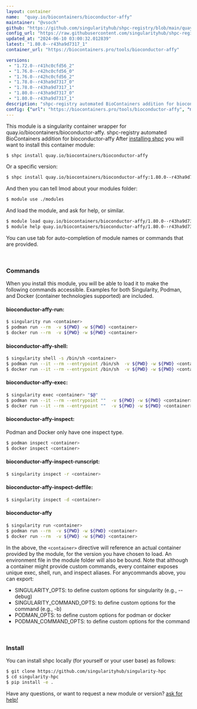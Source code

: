 ```yaml
---
layout: container
name:  "quay.io/biocontainers/bioconductor-affy"
maintainer: "@vsoch"
github: "https://github.com/singularityhub/shpc-registry/blob/main/quay.io/biocontainers/bioconductor-affy/container.yaml"
config_url: "https://raw.githubusercontent.com/singularityhub/shpc-registry/main/quay.io/biocontainers/bioconductor-affy/container.yaml"
updated_at: "2024-06-10 03:00:32.012839"
latest: "1.80.0--r43ha9d7317_1"
container_url: "https://biocontainers.pro/tools/bioconductor-affy"

versions:
 - "1.72.0--r41hc0cfd56_2"
 - "1.76.0--r42hc0cfd56_0"
 - "1.76.0--r42hc0cfd56_2"
 - "1.78.0--r43ha9d7317_0"
 - "1.78.0--r43ha9d7317_1"
 - "1.80.0--r43ha9d7317_0"
 - "1.80.0--r43ha9d7317_1"
description: "shpc-registry automated BioContainers addition for bioconductor-affy"
config: {"url": "https://biocontainers.pro/tools/bioconductor-affy", "maintainer": "@vsoch", "description": "shpc-registry automated BioContainers addition for bioconductor-affy", "latest": {"1.80.0--r43ha9d7317_1": "sha256:9cf9708e18b68d248138e74f820fcd785872e5c3d95ffd36ef28aa2d87d9edf6"}, "tags": {"1.72.0--r41hc0cfd56_2": "sha256:6867a3eb35e617cad3721b839ab1e3b2a91c9fe3d1c54c0bd133f552ba069435", "1.76.0--r42hc0cfd56_0": "sha256:391dc8d72484a0bfe471b8cd6f24145d1eaeea70cb03a3002b673af88114cc96", "1.76.0--r42hc0cfd56_2": "sha256:e829a3df6aa3dfd79fda77a4f07fbcb8606c68c72b008bc0e27c1eb2642199d3", "1.78.0--r43ha9d7317_0": "sha256:751884217487f769527350f63d02ff4e93a17812832d9bf2ea2e1c87e631bf8d", "1.78.0--r43ha9d7317_1": "sha256:9410b76d40ababc33fa3798a54fe3ffc46b8e466ed7e1fe50e07e443f054448b", "1.80.0--r43ha9d7317_0": "sha256:0cf1e923e4e15bd82e6afa187b7abbc2f842abfed2f153a2f0c58cfed7188465", "1.80.0--r43ha9d7317_1": "sha256:9cf9708e18b68d248138e74f820fcd785872e5c3d95ffd36ef28aa2d87d9edf6"}, "docker": "quay.io/biocontainers/bioconductor-affy"}
---
```


This module is a singularity container wrapper for quay.io/biocontainers/bioconductor-affy.
shpc-registry automated BioContainers addition for bioconductor-affy
After [installing shpc](#install) you will want to install this container module:


```bash
$ shpc install quay.io/biocontainers/bioconductor-affy
```

Or a specific version:

```bash
$ shpc install quay.io/biocontainers/bioconductor-affy:1.80.0--r43ha9d7317_1
```

And then you can tell lmod about your modules folder:

```bash
$ module use ./modules
```

And load the module, and ask for help, or similar.

```bash
$ module load quay.io/biocontainers/bioconductor-affy/1.80.0--r43ha9d7317_1
$ module help quay.io/biocontainers/bioconductor-affy/1.80.0--r43ha9d7317_1
```

You can use tab for auto-completion of module names or commands that are provided.

<br>

### Commands

When you install this module, you will be able to load it to make the following commands accessible.
Examples for both Singularity, Podman, and Docker (container technologies supported) are included.

#### bioconductor-affy-run:

```bash
$ singularity run <container>
$ podman run --rm  -v ${PWD} -w ${PWD} <container>
$ docker run --rm  -v ${PWD} -w ${PWD} <container>
```

#### bioconductor-affy-shell:

```bash
$ singularity shell -s /bin/sh <container>
$ podman run --it --rm --entrypoint /bin/sh  -v ${PWD} -w ${PWD} <container>
$ docker run --it --rm --entrypoint /bin/sh  -v ${PWD} -w ${PWD} <container>
```

#### bioconductor-affy-exec:

```bash
$ singularity exec <container> "$@"
$ podman run --it --rm --entrypoint ""  -v ${PWD} -w ${PWD} <container> "$@"
$ docker run --it --rm --entrypoint ""  -v ${PWD} -w ${PWD} <container> "$@"
```

#### bioconductor-affy-inspect:

Podman and Docker only have one inspect type.

```bash
$ podman inspect <container>
$ docker inspect <container>
```

#### bioconductor-affy-inspect-runscript:

```bash
$ singularity inspect -r <container>
```

#### bioconductor-affy-inspect-deffile:

```bash
$ singularity inspect -d <container>
```



#### bioconductor-affy

```bash
$ singularity run <container>
$ podman run --rm  -v ${PWD} -w ${PWD} <container>
$ docker run --rm  -v ${PWD} -w ${PWD} <container>
```


In the above, the `<container>` directive will reference an actual container provided
by the module, for the version you have chosen to load. An environment file in the
module folder will also be bound. Note that although a container
might provide custom commands, every container exposes unique exec, shell, run, and
inspect aliases. For anycommands above, you can export:

 - SINGULARITY_OPTS: to define custom options for singularity (e.g., --debug)
 - SINGULARITY_COMMAND_OPTS: to define custom options for the command (e.g., -b)
 - PODMAN_OPTS: to define custom options for podman or docker
 - PODMAN_COMMAND_OPTS: to define custom options for the command

<br>

### Install

You can install shpc locally (for yourself or your user base) as follows:

```bash
$ git clone https://github.com/singularityhub/singularity-hpc
$ cd singularity-hpc
$ pip install -e .
```

Have any questions, or want to request a new module or version? [ask for help!](https://github.com/singularityhub/singularity-hpc/issues)